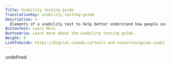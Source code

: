 ```yaml
---
Title: Usability testing guide
TranslationKey: usability-testing-guide
Description: >-
  Elements of a usability test to help better understand how people use your service.
ButtonText: Learn More
ButtonAria: Learn more about the usability testing guide.
Weight: 6
LinkToGuide: https://digital.canada.ca/tools-and-resources/guide-usability-testing/
---
```


undefined
